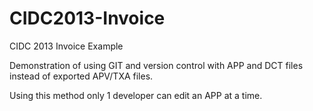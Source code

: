 CIDC2013-Invoice
================

CIDC 2013 Invoice Example

Demonstration of using GIT and version control with APP and DCT files instead 
of exported APV/TXA files.

Using this method only 1 developer can edit an APP at a time.